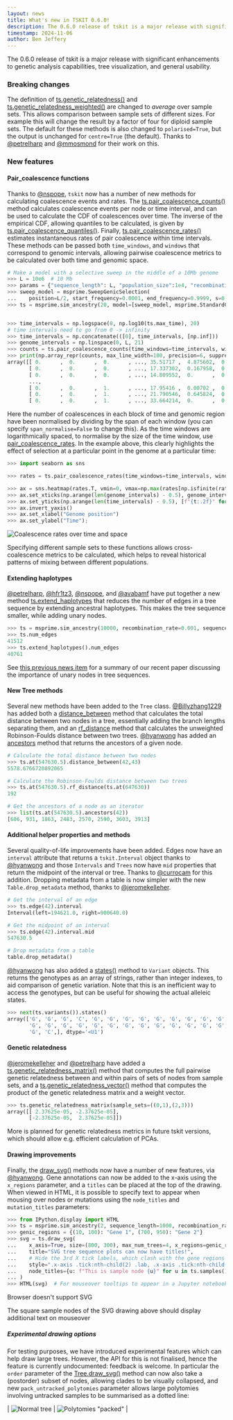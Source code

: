 ```yaml
---
layout: news
title: What's new in TSKIT 0.6.0!
description: The 0.6.0 release of tskit is a major release with significant enhancements to genetic analysis capabilities, tree visualization, and general usability. 
timestamp: 2024-11-06
author: Ben Jeffery
---
```


The 0.6.0 release of tskit is a major release with significant enhancements to genetic
analysis capabilities, tree visualization, and general usability. 

### Breaking changes

The definition of [ts.genetic_relatedness()](https://tskit.dev/tskit/docs/stable/python-api.html#tskit.TreeSequence.genetic_relatedness)
and [ts.genetic_relatedness_weighted()](https://tskit.dev/tskit/docs/stable/python-api.html#tskit.TreeSequence.genetic_relatedness_weighted)
are changed to *average* over sample sets.
This allows comparison between sample sets of different sizes. For example this will change the result
by a factor of four for diploid sample sets. The default for these methods is also changed to
`polarised=True`, but the output is unchanged for `centre=True` (the default). Thanks to 
[@petrelharp](https://github.com/petrelharp) and [@mmosmond](https://github.com/mmosmond) for their work on this.

### New features

#### Pair_coalescence functions

Thanks to [@nspope](https://github.com/nspope), `tskit` now has a number of new methods for
calculating coalescence events and rates.
The [ts.pair_coalescence_counts()](https://tskit.dev/tskit/docs/stable/python-api.html#tskit.TreeSequence.pair_coalescence_counts)
method calculates coalescence events per node or time interval, and can be used to calculate
the CDF of coalescences over time. The inverse of the empirical CDF, allowing quantiles to be
calculated, is given by
[ts.pair_coalescence_quantiles()](https://tskit.dev/tskit/docs/stable/python-api.html#tskit.TreeSequence.pair_coalescence_quantiles). Finally, [ts.pair_coalescence_rates()](https://tskit.dev/tskit/docs/stable/python-api.html#tskit.TreeSequence.pair_coalescence_rates)
estimates instantaneous rates of pair coalescence within time intervals.
These methods can be passed both `time_windows`, and `windows` that correspond to genomic
intervals, allowing pairwise coalescence metrics to be calculated over both time and
genomic space.

```python
# Make a model with a selective sweep in the middle of a 10Mb genome
>>> L = 10e6  # 10 Mb
>>> params = {"sequence_length": L, "population_size":1e4, "recombination_rate": 1e-8}
>>> sweep_model = msprime.SweepGenicSelection(
...    position=L/2, start_frequency=0.0001, end_frequency=0.9999, s=0.25, dt=1e-6)
>>> ts = msprime.sim_ancestry(20, model=[sweep_model, msprime.StandardCoalescent()], **params)


>>> time_intervals = np.logspace(0, np.log10(ts.max_time), 20)
# time intervals need to go from 0 -> infinity
>>> time_intervals = np.concatenate(([0], time_intervals, [np.inf]))
>>> genome_intervals = np.linspace(0, L, 21)
>>> counts = ts.pair_coalescence_counts(time_windows=time_intervals, windows=genome_intervals)
>>> print(np.array_repr(counts, max_line_width=100, precision=6, suppress_small=True))
array([[ 0.      ,  0.      ,  0.      , ..., 35.51717 ,  4.875602,  0.      ],
       [ 0.      ,  0.      ,  0.      , ..., 17.337302,  0.167958,  0.      ],
       [ 0.      ,  0.      ,  0.      , ..., 14.809552,  0.      ,  0.      ],
       ...,
       [ 0.      ,  0.      ,  1.      , ..., 17.95416 ,  0.00702 ,  0.      ],
       [ 0.      ,  0.      ,  1.      , ..., 21.790546,  0.645824,  0.      ],
       [ 0.      ,  0.      ,  1.      , ..., 33.664214,  0.      ,  0.      ]])
```

Here the number of coalescences in each block of time and genomic region have been normalised
by dividing by the span of each window (you can specify `span_normalise=False` to change this).
As the time windows are logarithmically spaced, to normalise by the size of the time window, use
[pair_coalescence_rates](https://tskit.dev/tskit/docs/stable/python-api.html#tskit.TreeSequence.pair_coalescence_rates).
In the example above, this clearly highlights the effect of selection at a particular point
in the genome at a particular time:

```python
>>> import seaborn as sns

>>> rates = ts.pair_coalescence_rates(time_windows=time_intervals, windows=genome_intervals)

>>> ax = sns.heatmap(rates.T, vmin=0, vmax=np.max(rates[np.isfinite(rates)]), cbar_kws={'label': 'Coalescence rate'})
>>> ax.set_xticks(np.arange(len(genome_intervals) - 0.5), genome_intervals/1e6, rotation=90)
>>> ax.set_yticks(np.arange(len(time_intervals) - 0.5), [f"{t:.2f}" for t in time_intervals])
>>> ax.invert_yaxis()
>>> ax.set_xlabel("Genome position")
>>> ax.set_ylabel("Time");
```

![Coalescence rates over time and space](/assets/images/news/20241106-tskit-0.6.0/coalescence_rate.png)


Specifying different sample sets to these functions allows cross-coalescence metrics to be
calculated, which helps to reveal historical patterns of mixing between different populations.

#### Extending haplotypes

[@petrelharp](https://github.com/petrelharp), [@hfr1tz3](https://github.com/hfr1tz3), [@nspope](https://github.com/nspope), and [@avabamf](https://github.com/avabamf) have put together a new method
[ts.extend_haplotypes](https://tskit.dev/tskit/docs/stable/python-api.html#tskit.TreeSequence.extend_haplotypes)
that reduces the number of edges in a tree sequence by extending ancestral haplotypes.
This makes the tree sequence smaller, while adding unary nodes.

```python
>>> ts = msprime.sim_ancestry(10000, recombination_rate=0.001, sequence_length=10000)
>>> ts.num_edges
41512
>>> ts.extend_haplotypes().num_edges
40761
```

See [this previous news item](/news/20240906-arg.html) for a summary of our recent paper discussing the importance of
unary nodes in tree sequences.

#### New Tree methods

Several new methods have been added to the `Tree` class. [@Billyzhang1229](https://github.com/Billyzhang1229) has added both a
[distance_between](https://tskit.dev/tskit/docs/stable/python-api.html#tskit.Tree.distance_between)
method that calculates the total distance between two nodes in a tree, essentially adding the branch lengths separating them,
and an [rf_distance](https://tskit.dev/tskit/docs/stable/python-api.html#tskit.Tree.rf_distance) method
that calculates the unweighted Robinson-Foulds distance between two trees.
[@hyanwong](https://github.com/hyanwong) has added an
[ancestors](https://tskit.dev/tskit/docs/stable/python-api.html#tskit.Tree.ancestors) method that returns the ancestors of a given node.

```python
# Calculate the total distance between two nodes
>>> ts.at(547630.5).distance_between(42,43)
5578.6766720892065

# Calculate the Robinson-Foulds distance between two trees
>>> ts.at(547630.5).rf_distance(ts.at(647630))
192

# Get the ancestors of a node as an iterator
>>> list(ts.at(547630.5).ancestors(42))
[606, 931, 1863, 2483, 2570, 2590, 3603, 3913]
```

#### Additional helper properties and methods

Several quality-of-life improvements have been added. Edges now have an `interval` attribute that returns a `tskit.Interval` object thanks to [@hyanwong](https://github.com/hyanwong) and those `Intervals` and `Trees` now have `mid` properties that return the midpoint of the interval or tree. Thanks to [@currocam](https://github.com/currocam) for this addition. Dropping metadata from a table is now simpler with the new `Table.drop_metadata` method, thanks to [@jeromekelleher](https://github.com/jeromekelleher).

```python
# Get the interval of an edge
>>> ts.edge(42).interval
Interval(left=194621.0, right=900640.0)

# Get the midpoint of an interval
>>> ts.edge(42).interval.mid
547630.5

# Drop metadata from a table
table.drop_metadata()
```

[@hyanwong](https://github.com/hyanwong) has also added a 
[states()](https://tskit.dev/tskit/docs/stable/python-api.html#tskit.Variant.states) method to `Variant` objects.
This returns the genotypes as an array of strings, rather than integer indexes, to aid comparison of genetic variation.
Note that this is an inefficient way to access the genotypes, but can be useful for showing the actual alleleic states.

```python
>>> next(ts.variants()).states()
array(['G', 'G', 'G', 'C', 'G', 'G', 'G', 'G', 'G', 'G', 'G', 'G', 'G',
       'G', 'G', 'G', 'G', 'G', 'G', 'G', 'G', 'G', 'G', 'G', 'G', 'G',
       'G', 'C',], dtype='<U1')
```

#### Genetic relatedness

[@jeromekelleher](https://github.com/jeromekelleher) and [@petrelharp](https://github.com/petrelharp) have added a
[ts.genetic_relatedness_matrix()](https://tskit.dev/tskit/docs/stable/python-api.html#tskit.TreeSequence.genetic_relatedness_matrix)
method that computes the full pairwise genetic relatedness between and within pairs of sets of nodes from sample sets, and a 
[ts.genetic_relatedness_vector()](https://tskit.dev/tskit/docs/stable/python-api.html#tskit.TreeSequence.genetic_relatedness_weighted)
method that computes the product of the genetic relatedness matrix and a weight vector.

```python
>>> ts.genetic_relatedness_matrix(sample_sets=((0,1),(2,3)))
array([[ 2.37625e-05, -2.37625e-05],
       [-2.37625e-05,  2.37625e-05]])
```

More is planned for genetic relatedness metrics in future tskit versions, which should allow e.g.
efficient calculation of PCAs.

#### Drawing improvements

Finally, the [draw_svg()](https://tskit.dev/tskit/docs/stable/python-api.html#tskit.TreeSequence.draw_svg)
methods now have a number of new features, via [@hyanwong](https://github.com/hyanwong).
Gene annotations can now be added to the x-axis using the `x_regions` parameter, and a `titles` can be
placed at the top of the drawing. When viewed in HTML, it is possible to specify text to appear when
mousing over nodes or mutations using the `node_titles` and `mutation_titles` parameters:

```python
>>> from IPython.display import HTML
>>> ts = msprime.sim_ancestry(2, sequence_length=1000, recombination_rate=0.002, random_seed=123)
>>> genic_regions = {(10, 100): "Gene 1", (700, 950): "Gene 2"}
>>> svg = ts.draw_svg(
...    x_axis=True, size=(800, 300), max_num_trees=4, x_regions=genic_regions,
...    title="SVG tree sequence plots can now have titles!",
...    # Hide the 3rd X tick labels, which clash with the gene regions
...    style=".x-axis .tick:nth-child(2) .lab, .x-axis .tick:nth-child(4) .lab {display: none}",
...    node_titles={u: f"This is sample node {u}" for u in ts.samples()},
... )
>>> HTML(svg)  # For mouseover tooltips to appear in a Jupyter notebook, display the plot as html
```

<object type="image/svg+xml" style="background-color: white" data="/assets/images/news/20241106-tskit-0.6.0/viz.svg">Browser doesn't support SVG</object>

The square sample nodes of the SVG drawing above should display additional text on mouseover

##### Experimental drawing options

For testing purposes, we have introduced experimental features which can help draw large trees.
However, the API for this is not finalised, hence the feature is currently undocumented: feedback is welcome.
In particular the `order` parameter of the
[Tree.draw_svg()](https://tskit.dev/tskit/docs/stable/python-api.html#tskit.Tree.draw_svg) method
can now also take a (postorder) subset of nodes, allowing clades to be visually collapsed, and
new `pack_untracked_polytomies` parameter allows large polytomies involving untracked samples to be
summarised as a dotted line:

| ![Normal tree](/assets/images/news/20241106-tskit-0.6.0/poly1.svg) | ![Polytomies "packed"](/assets/images/news/20241106-tskit-0.6.0/poly2.svg) |
